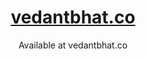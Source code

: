 <div align="center">
    <a href="https://vednatbhat.co"><h1 align="center">vedantbhat.co</h1></a>

Available at vedantbhat.co



